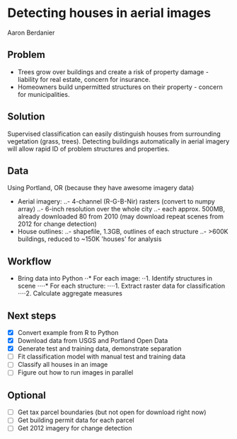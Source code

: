 # Detecting houses in aerial images
Aaron Berdanier

## Problem
* Trees grow over buildings and create a risk of property damage - liability for real estate, concern for insurance.
* Homeowners build unpermitted structures on their property - concern for municipalities.

## Solution
Supervised classification can easily distinguish houses from surrounding vegetation (grass, trees).
Detecting buildings automatically in aerial imagery will allow rapid ID of problem structures and properties.

## Data
Using Portland, OR (because they have awesome imagery data)
* Aerial imagery: 
..- 4-channel (R-G-B-Nir) rasters (convert to numpy array)
..- 6-inch resolution over the whole city
..- each approx. 500MB, already downloaded 80 from 2010 (may download repeat scenes from 2012 for change detection)
* House outlines:
..- shapefile, 1.3GB, outlines of each structure
..- >600K buildings, reduced to ~150K 'houses' for analysis

## Workflow
* Bring data into Python
⋅⋅* For each image:
⋅⋅1. Identify structures in scene
⋅⋅⋅⋅* For each structure:
⋅⋅⋅⋅1. Extract raster data for classification
⋅⋅⋅⋅2. Calculate aggregate measures

## Next steps
- [x] Convert example from R to Python
- [x] Download data from USGS and Portland Open Data
- [x] Generate test and training data, demonstrate separation
- [ ] Fit classification model with manual test and training data
- [ ] Classify all houses in an image
- [ ] Figure out how to run images in parallel

## Optional
- [ ] Get tax parcel boundaries (but not open for download right now)
- [ ] Get building permit data for each parcel
- [ ] Get 2012 imagery for change detection
